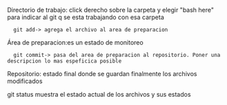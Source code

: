 Directorio de trabajo: click derecho sobre la carpeta y elegir "bash here" para indicar al git q se esta trabajando con esa carpeta

      git add-> agrega el archivo al area de preparacion

Área de preparacion:es un estado de monitoreo

      git commit-> pasa del area de preparacion al repositorio. Poner una descripcion lo mas espeficica posible


Repositorio: estado final donde se guardan finalmente los archivos modificados



git status muestra el estado actual de los archivos y sus estados